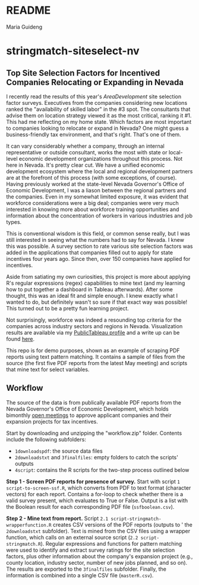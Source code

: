 README
================
Maria Guideng

stringmatch-siteselect-nv
=========================

Top Site Selection Factors for Incentived Companies Relocating or Expanding in Nevada
-------------------------------------------------------------------------------------

I recently read the results of this year's *AreaDevelopment* site selection factor surveys. Executives from the companies considering new locations ranked the "availability of skilled labor" in the \#3 spot. The consultants that advise them on location strategy viewed it as the most critical, ranking it \#1. This had me reflecting on my home state. Which factors are most important to companies looking to relocate or expand in Nevada? One might guess a business-friendly tax environment, and that's right. That's one of them.

It can vary considerably whether a company, through an internal representative or outside consultant, works the most with state or local-level economic development organizations throughout this process. Not here in Nevada. It's pretty clear cut. We have a unified economic development ecosystem where the local and regional development partners are at the forefront of this process (with some exceptions, of course). Having previously worked at the state-level Nevada Governor's Office of Economic Development, I was a liason between the regional partners and the companies. Even in my somewhat limited exposure, it was evident that workforce considerations were a big deal; companies were very much interested in knowing more about workforce training opportunities and information about the concentration of workers in various industries and job types.

This is conventional wisdom is this field, or common sense really, but I was still interested in seeing what the numbers had to say for Nevada. I knew this was possible. A survey section to rate various site selection factors was added in the applications that companies filled out to apply for state incentives four years ago. Since then, over 150 companies have applied for incentives.

Aside from satiating my own curiosities, this project is more about applying R's regular expressions (regex) capabilities to mine text (and my learning how to put together a dashboard in Tableau afterwards). After some thought, this was an ideal fit and simple enough. I knew exactly what I wanted to do, but definitely wasn't so sure if that exact way was possible! This turned out to be a pretty fun learning project.

Not surprisingly, workforce was indeed a resounding top criteria for the companies across industry sectors and regions in Nevada. Visualization results are available via my [PublicTableau profile](https://public.tableau.com/profile/maria.guideng#!/) and a write up can be found [here](https://mguideng.github.io/2018-05-14-workforce-matters-nv/).

This repo is for demo purposes, shown as an example of scraping PDF reports using text pattern matching. It contains a sample of files from the source (the first five PDF reports from the latest May meeting) and scripts that mine text for select variables.

Workflow
--------

The source of the data is from publically available PDF reports from the Nevada Governor's Office of Economic Development, which holds bimonthly [open meetings](http://www.diversifynevada.com/meetings/category/goed-board) to approve applicant companies and their expansion projects for tax incentives.

Start by downloading and unzipping the "workflow.zip" folder. Contents include the following subfolders:

-   `1downloadspdf`: the source data files
-   `2downloadstxt` and `3finalfiles`: empty folders to catch the scripts' outputs
-   `4script`: contains the R scripts for the two-step process outlined below

**Step 1 - Screen PDF reports for presence of survey.**
Start with script `1 script-to-screen-ssf.R`, which converts from PDF to text format (character vectors) for each report. Contains a for-loop to check whether there is a valid survey present, which evaluates to True or False. Output is a list with the Boolean result for each corresponding PDF file (`ssfboolean.csv`).

**Step 2 - Mine text from report.**
Script `2.1 script-stringmatch-wrapperfunction.R` creates CSV versions of the PDF reports (outputs to ' the `2downloadstxt` subfolder). Text is mined from the CSV files using a wrapper function, which calls on an external source script (`2.2 script-stringmatch.R`). Regular expressions and functions for pattern matching were used to identify and extract survey ratings for the site selection factors, plus other information about the company's expansion project (e.g., county location, industry sector, number of new jobs planned, and so on). The results are exported to the `3finalfiles` subfolder. Finally, the information is combined into a single CSV file (`masterR.csv`).
